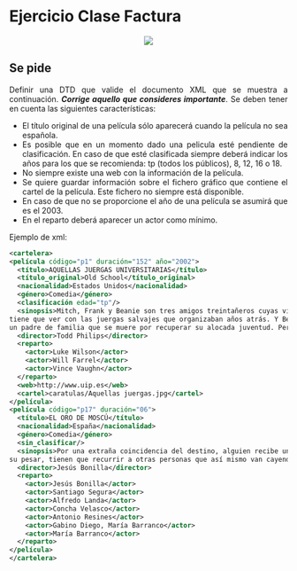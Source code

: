 <div align="justify">

# Ejercicio Clase Factura


<div align="center">
  <img src="https://imagenes.20minutos.es/files/image_656_370/uploads/imagenes/2020/04/28/cine-peliculas-estreno-plataformas-streaming-00.png">
</div>

## Se pide

  Definir una DTD que valide el documento XML que se muestra a continuación. ___Corrige aquello que consideres importante___.
  Se deben tener en cuenta las siguientes características:
  - El título original de una película sólo aparecerá cuando la película no sea española.
  - Es posible que en un momento dado una pelicula esté pendiente de clasificación. En caso de que esté clasificada siempre deberá indicar los años para los que se recomienda: tp (todos los públicos), 8, 12, 16 o 18.
  - No siempre existe una web con la información de la película.
  - Se quiere guardar información sobre el fichero gráfico que contiene el cartel de la película. Este fichero no siempre está disponible.
  - En caso de que no se proporcione el año de una película se asumirá que es el 2003.
  - En el reparto deberá aparecer un actor como mínimo.

  Ejemplo de xml:
  ```xml
  <cartelera>
  <película código="p1" duración="152" año="2002">
    <título>AQUELLAS JUERGAS UNIVERSITARIAS</título>
    <título_original>Old School</título_original>
    <nacionalidad>Estados Unidos</nacionalidad>
    <género>Comedia</género>
    <clasificación edad="tp"/>
    <sinopsis>Mitch, Frank y Beanie son tres amigos treintañeros cuyas vidas no son exactamente lo que esperaban. Mitch tiene una novia ninfómana que se mete en la cama con el primero que agarra. Frank se ha casado y su matrimonio nada
tiene que ver con las juergas salvajes que organizaban años atrás. Y Beanie es
un padre de familia que se muere por recuperar su alocada juventud. Pero las cosas cambian cuando Beanie sugiere que creen su propia fraternidad, en la nueva casa que Mitch tiene junto al campus de la universidad. Una ocasión para revivir tiempos gloriosos, hacer nuevos amigos y de volver a sus viejas, salvajes y desmadradas juergas de estudiantes.</sinopsis>
    <director>Todd Philips</director>
    <reparto>
      <actor>Luke Wilson</actor>
      <actor>Will Farrel</actor>
      <actor>Vince Vaughn</actor>
    </reparto>
    <web>http://www.uip.es</web>
    <cartel>caratulas/Aquellas juergas.jpg</cartel>
  </película>
  <película código="p17" duración="06">
    <título>EL ORO DE MOSCÚ</título>
    <nacionalidad>España</nacionalidad>
    <género>Comedia</género>
    <sin_clasificar/>
    <sinopsis>Por una extraña coincidencia del destino, alguien recibe una información extraconfidencial de un anciano en sus últimos segundos de vida: el secreto mejor guardado de la Historia. El receptor, un trabajador de hospital, se lo comunica secretamente a un supuesto amigo. Ambos inician una aventura rocambolesca y llena de misterio. Ante la inutilidad de sus intentos y muy a
su pesar, tienen que recurrir a otras personas que así mismo van cayendo en el pozo sin fondo que conlleva descifrar el enigma.</sinopsis>
    <director>Jesús Bonilla</director>
    <reparto>
      <actor>Jesús Bonilla</actor>
      <actor>Santiago Segura</actor>
      <actor>Alfredo Landa</actor>
      <actor>Concha Velasco</actor>
      <actor>Antonio Resines</actor>
      <actor>Gabino Diego, María Barranco</actor>
      <actor>María Barranco</actor>
    </reparto>
  </película>
</cartelera>
  ```

<!--
 <details>
   <summary>PULSA PARA VER LA RESPUESTA:</summary>

 ```xml
<?xml version="1.0" encoding="ISO-8859-1" ?>

<!DOCTYPE cartelera [


 <!ELEMENT cartelera (película)*>
 <!ELEMENT película (título, título_original?, nacionalidad, género, (clasificación | sin_clasificar), sinopsis, director, reparto, web?, cartel?) >
 <!ELEMENT título (#PCDATA)>
 <!ELEMENT título_original (#PCDATA)>
 <!ELEMENT nacionalidad (#PCDATA)>
 <!ELEMENT género (#PCDATA)>
 <!ELEMENT clasificación EMPTY>
 <!ELEMENT sin_clasificar EMPTY>
 <!ELEMENT sinopsis (#PCDATA)>
 <!ELEMENT director (#PCDATA)>
 <!ELEMENT reparto (actor)+>
 <!ELEMENT web (#PCDATA)>
 <!ELEMENT cartel (#PCDATA)>
 <!ELEMENT actor (#PCDATA)>


 <!ATTLIST película código ID #REQUIRED>
 <!ATTLIST película duración CDATA "">
 <!ATTLIST película año CDATA "2003">
 <!ATTLIST clasificación edad (8 | 12 | 16 | 18 | tp) #REQUIRED>
]>
 ```
 </details>
-->

</div>
